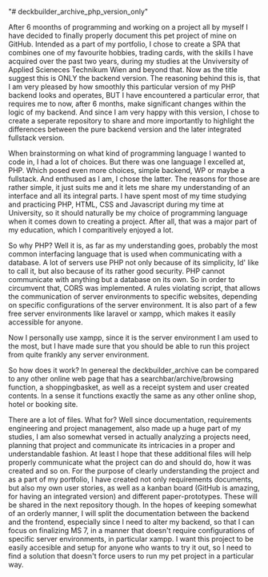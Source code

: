 "# deckbuilder_archive_php_version_only" 

After 6 moonths of programming and working on a project all by myself I have decided to finally properly document this pet project of mine on GitHub. 
Intended as a part of my portfolio, I chose to create a SPA that combines one of my favourite hobbies, trading cards, with the skills I have acquired over the past two years,  during my studies at the Unviversity of Applied Scieneces Technikum Wien and beyond that. 
Now as the title suggest this is ONLY the backend version. The reasoning behind this is, that I am very pleased by how smoothly this particular version of my PHP backend looks and operates, BUT I have encountered a particular error, that requires me to now, after 6 months, make significant changes within the logic of my backend.
And since I am very happy with this version, I chose to create a seperate repository to share and more importantly to highlight the differences between the pure backend version and the later integrated fullstack version.

When brainstorming on what kind of programming language I wanted to code in, I had a lot of choices. But there was one language I excelled at, PHP. Which posed even more choices, simple backend, WP or maybe a fullstack. And enthused as I am, I chose the latter. 
The reasons for those are rather simple, it just suits me and it lets me share my understanding of an interface and all its integral parts. I have spent most of my time studying and practicing PHP, HTML, CSS and Javascript during my time at University, so it should naturally be my choice of programming language when it comes down to creating a project. After all, that was a major part of my education, which I comparitively enjoyed a lot.

So why PHP? Well it is, as far as my understanding goes, probably the most common interfacing language that is used when communicating with a database. A lot of servers use PHP not only because of its simplicity, Id' like to call it, but also because of its rather good security. PHP cannot communicate with anything but a database on its own. So in order to circumvent that, CORS was implemented. A rules violating script, that allows the communication of server environments to specific websites, depending on specific configurations of the server environment. It is also part of a few free server environments like laravel or xampp, which makes it easily accessible for anyone.

Now I personally use xampp, since it is the server environment I am used to the most, but I have made sure that you should be able to run this project from quite frankly any server environment.

So how does it work?
In genereal the deckbuilder_archive can be compared to any other online web page that has a searchbar/archive/browsing function, a shoppingbasket, as well as a receipt system and user created contents. In a sense it functions exactly the same as any other online shop, hotel or booking site. 

There are a lot of files. What for?
Well since documentation, requirements engineering and project management, also made up a huge part of my studies, I am also somewhat versed in actually analyzing a projects need, planning that project and communicate its intricacies in a proper and understandable fashion. At least I hope that these additional files will help properly communicate what the project can do and should do, how it was created and so on. For the purpose of clearly understanding the project and as a part of my portfolio, I have created not only requirements documents, but also my own user stories, as well as a kanban board (GitHub is amazing, for having an integrated version) and different paper-prototypes. These will be shared in the next repository though. 
In the hopes of keeping somewhat of an orderly manner, I will split the documentation between the backend and the frontend, especially since I need to alter my backend, so that I can focus on finalizing MS 7, in a manner that doesn't require configurations of specific server environments, in particular xampp. I want this project to be easily accesible and setup for anyone who wants to try it out, so I need to find a solution that doesn't force users to run my pet project in a particular way.
